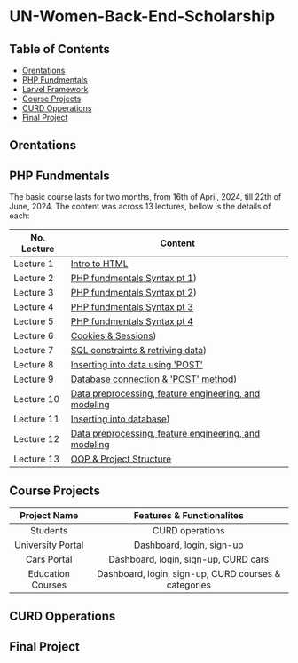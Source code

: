 # UN-Women-Back-End-Scholarship

## Table of Contents
- [Orentations](#Orentations)
- [PHP Fundmentals](#PHP-Fundmentals)
- [Larvel Framework](#Larvel-Framework)
- [Course Projects](#Course-Projects)
- [CURD Opperations](#CURD-Opperations)
- [Final Project](#Final-Project)


## Orentations

## PHP Fundmentals
The basic course lasts for two months, from 16th of April, 2024, till 22th of June, 2024. The content was across 13 lectures, bellow is the details of each:


| No. Lecture | Content |
|-------------|---------|
| Lecture 1   | [Intro to HTML]([https://example.com/lecture1](https://github.com/astral-fate/UN-Women-Back-End-Scholarship/tree/main/Day%201)) |
| Lecture 2   | [PHP fundmentals Syntax pt 1](https://github.com/astral-fate/UN-Women-Back-End-Scholarship/tree/main/Day%202)) |
| Lecture 3   | [PHP fundmentals Syntax pt 2](https://github.com/astral-fate/UN-Women-Back-End-Scholarship/tree/main/Day%202)) |
| Lecture 4   | [PHP fundmentals Syntax pt 3](https://github.com/astral-fate/UN-Women-Back-End-Scholarship/tree/main/Day%204) |
| Lecture 5   | [PHP fundmentals Syntax pt 4]([https://example.com/lecture1](https://github.com/astral-fate/UN-Women-Back-End-Scholarship/tree/main/Day%205)) |
| Lecture 6   | [Cookies & Sessions](https://github.com/astral-fate/UN-Women-Back-End-Scholarship/tree/main/Day%206)) |
| Lecture 7   | [SQL constraints & retriving data](https://github.com/astral-fate/UN-Women-Back-End-Scholarship/tree/main/Day%207)) |
| Lecture 8   | [Inserting into data using 'POST'](https://github.com/astral-fate/UN-Women-Back-End-Scholarship/tree/main/Day%208) |
| Lecture 9   | [Database connection & 'POST' method](https://github.com/astral-fate/UN-Women-Back-End-Scholarship/tree/main/Day%209)) |
| Lecture 10  | [Data preprocessing, feature engineering, and modeling](https://github.com/astral-fate/UN-Women-Back-End-Scholarship/tree/main/Day%2010) |
| Lecture 11   | [Inserting into database](https://github.com/astral-fate/UN-Women-Back-End-Scholarship/tree/main/Day%2011)) |
| Lecture 12   | [Data preprocessing, feature engineering, and modeling](https://github.com/astral-fate/UN-Women-Back-End-Scholarship/tree/main/Day%2012) |
| Lecture 13   | [OOP & Project Structure](https://example.com/lecture1) |




## Course Projects

| Project Name         | Features & Functionalites|
| :-------------: | :-------------: |
| Students | CURD operations |
| University Portal | Dashboard, login, sign-up  |
| Cars Portal | Dashboard, login, sign-up, CURD cars |
| Education Courses | Dashboard, login, sign-up, CURD courses & categories |



## CURD Opperations



## Final Project
